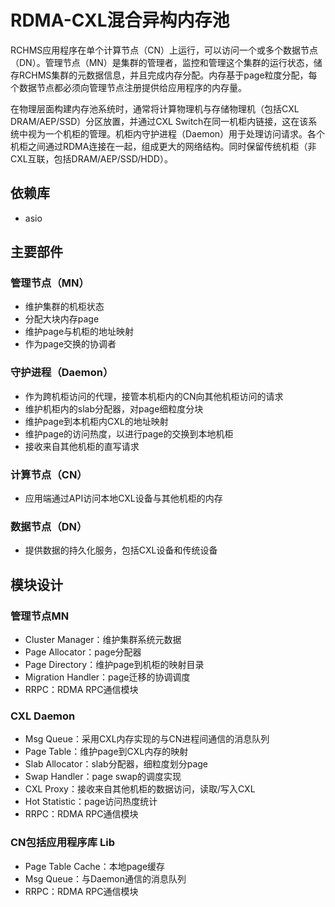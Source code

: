 # RDMA-CXL混合异构内存池

RCHMS应用程序在单个计算节点（CN）上运行，可以访问一个或多个数据节点（DN）。管理节点（MN）是集群的管理者，监控和管理这个集群的运行状态，储存RCHMS集群的元数据信息，并且完成内存分配。内存基于page粒度分配，每个数据节点都必须向管理节点注册提供给应用程序的内存量。

在物理层面构建内存池系统时，通常将计算物理机与存储物理机（包括CXL DRAM/AEP/SSD）分区放置，并通过CXL Switch在同一机柜内链接，这在该系统中视为一个机柜的管理。机柜内守护进程（Daemon）用于处理访问请求。各个机柜之间通过RDMA连接在一起，组成更大的网络结构。同时保留传统机柜（非CXL互联，包括DRAM/AEP/SSD/HDD）。

## 依赖库

* asio

## 主要部件

### 管理节点（MN）
* 维护集群的机柜状态
* 分配大块内存page
* 维护page与机柜的地址映射
* 作为page交换的协调者

### 守护进程（Daemon）
* 作为跨机柜访问的代理，接管本机柜内的CN向其他机柜访问的请求
* 维护机柜内的slab分配器，对page细粒度分块
* 维护page到本机柜内CXL的地址映射
* 维护page的访问热度，以进行page的交换到本地机柜
* 接收来自其他机柜的直写请求

### 计算节点（CN）
* 应用端通过API访问本地CXL设备与其他机柜的内存

### 数据节点（DN）
* 提供数据的持久化服务，包括CXL设备和传统设备

## 模块设计

### 管理节点MN
* Cluster Manager：维护集群系统元数据
* Page Allocator：page分配器
* Page Directory：维护page到机柜的映射目录
* Migration Handler：page迁移的协调调度
* RRPC：RDMA RPC通信模块

### CXL Daemon
* Msg Queue：采用CXL内存实现的与CN进程间通信的消息队列
* Page Table：维护page到CXL内存的映射
* Slab Allocator：slab分配器，细粒度划分page
* Swap Handler：page swap的调度实现
* CXL Proxy：接收来自其他机柜的数据访问，读取/写入CXL
* Hot Statistic：page访问热度统计
* RRPC：RDMA RPC通信模块

### CN包括应用程序库 Lib
* Page Table Cache：本地page缓存
* Msg Queue：与Daemon通信的消息队列
* RRPC：RDMA RPC通信模块
